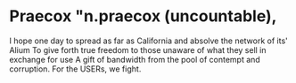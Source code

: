 # Praecox "n.praecox ‎(uncountable), 
I hope one day to spread as far as California and absolve the network of its' Alium 
To give forth true freedom to those unaware of what they sell in exchange for use
A gift of bandwidth from the pool of contempt and corruption.
For the USERs, we fight.
